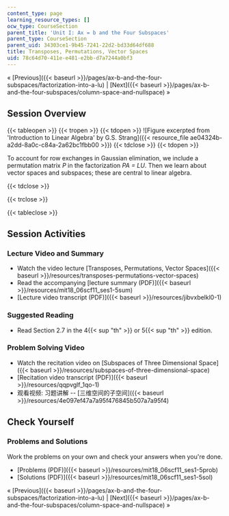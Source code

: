 ```yaml
---
content_type: page
learning_resource_types: []
ocw_type: CourseSection
parent_title: 'Unit I: Ax = b and the Four Subspaces'
parent_type: CourseSection
parent_uid: 34303ce1-9b45-7241-22d2-bd33d64df688
title: Transposes, Permutations, Vector Spaces
uid: 78c64d70-411e-e481-e2bb-d7a7244a0bf3
---
```


« [Previous]({{< baseurl >}}/pages/ax-b-and-the-four-subspaces/factorization-into-a-lu) | [Next]({{< baseurl >}}/pages/ax-b-and-the-four-subspaces/column-space-and-nullspace) »

Session Overview
----------------

{{< tableopen >}}
{{< tropen >}}
{{< tdopen >}}
![Figure excerpted from 'Introduction to Linear Algebra' by G.S. Strang]({{< resource_file ae04324b-a2dd-8a0c-c84a-2a62bc1fbb00 >}})
{{< tdclose >}}
{{< tdopen >}}


To account for row exchanges in Gaussian elimination, we include a permutation matrix _P_ in the factorization _PA = LU_. Then we learn about vector spaces and subspaces; these are central to linear algebra.


{{< tdclose >}}

{{< trclose >}}

{{< tableclose >}}

Session Activities
------------------

### Lecture Video and Summary

*   Watch the video lecture [Transposes, Permutations, Vector Spaces]({{< baseurl >}}/resources/transposes-permutations-vector-spaces)
*   Read the accompanying [lecture summary (PDF)]({{< baseurl >}}/resources/mit18_06scf11_ses1-5sum)
*   [Lecture video transcript (PDF)]({{< baseurl >}}/resources/jibvxbelkl0-1)

### Suggested Reading

*   Read Section 2.7 in the 4{{< sup "th" >}} or 5{{< sup "th" >}} edition.

### Problem Solving Video

*   Watch the recitation video on [Subspaces of Three Dimensional Space]({{< baseurl >}}/resources/subspaces-of-three-dimensional-space)
*   [Recitation video transcript (PDF)]({{< baseurl >}}/resources/qqpvglf_1qo-1)
*   观看视频: 习题讲解 -- [三维空间的子空间]({{< baseurl >}}/resources/4e097ef47a7a95f476845b507a7a95f4)

Check Yourself
--------------

### Problems and Solutions

Work the problems on your own and check your answers when you're done.

*   [Problems (PDF)]({{< baseurl >}}/resources/mit18_06scf11_ses1-5prob)
*   [Solutions (PDF)]({{< baseurl >}}/resources/mit18_06scf11_ses1-5sol)

« [Previous]({{< baseurl >}}/pages/ax-b-and-the-four-subspaces/factorization-into-a-lu) | [Next]({{< baseurl >}}/pages/ax-b-and-the-four-subspaces/column-space-and-nullspace) »